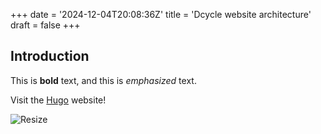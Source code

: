 +++
date = '2024-12-04T20:08:36Z'
title = 'Dcycle website architecture'
draft = false
+++
## Introduction

This is **bold** text, and this is *emphasized* text.

Visit the [Hugo](https://gohugo.io) website!

![Resize](/4.4mbimage.JPG?width=200px)
